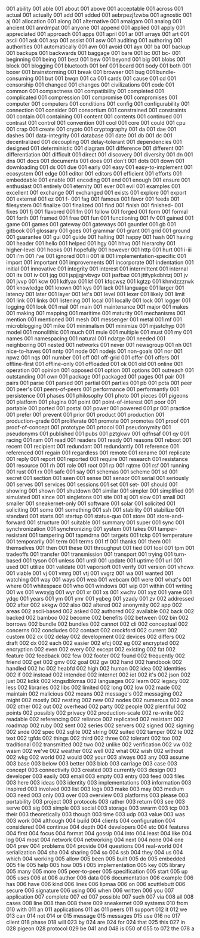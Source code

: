 001 ability
001 able
001 about
001 above
001 acceptable
001 across
001 actual
001 actually
001 add
001 added
001 aebrpezjfzwba
001 agnostic
001 aj
001 allocation
001 along
001 alternative
001 amalgam
001 analog
001 ancient
001 anrdmpat
001 anyone
001 append
001 applied
001 apply
001 appreciated
001 approach
001 apps
001 april
001 ar
001 arrays
001 art
001 ascii
001 ask
001 asp
001 assist
001 asw
001 auditing
001 authoring
001 authorities
001 automatically
001 avn
001 avoid
001 ayx
001 ba
001 backup
001 backups
001 backwards
001 baggage
001 bare
001 bc
001 bc-
001 beginning
001 being
001 best
001 bew
001 beyond
001 big
001 blobs
001 block
001 blogging
001 bluetooth
001 bnf
001 board
001 body
001 both
001 boxer
001 brainstorming
001 break
001 browser
001 bug
001 bundle-consuming
001 but
001 bwqn
001 ca
001 cards
001 cause
001 cd
001 censorship
001 changed
001 changes
001 civilizations
001 code
001 common
001 compactness
001 compatibility
001 completed
001 complicated
001 compression
001 compromise
001 compromises
001 computer
001 computers
001 conditions
001 config
001 configurability
001 connection
001 consider
001 consortium
001 constrained
001 constraints
001 contain
001 containing
001 content
001 contents
001 continued
001 contrast
001 control
001 convention
001 cool
001 core
001 could
001 cpu
001 crap
001 create
001 crypto
001 cryptography
001 da
001 dae
001 dashes
001 data-integrity
001 database
001 date
001 db
001 dc
001 decentralized
001 decoupling
001 delay-tolerant
001 dependencies
001 designed
001 deterministic
001 diagram
001 difference
001 different
001 differentiation
001 difficult
001 direct
001 discovery
001 diversity
001 dn
001 dns
001 docs
001 documents
001 does
001 don't
001 dots
001 down
001 downloading
001 ds
001 due
001 early
001 easy
001 easy-to-implement
001 ecosystem
001 edge
001 editor
001 editors
001 efficient
001 efforts
001 embeddable
001 enable
001 encoding
001 end
001 enough
001 ensure
001 enthusiast
001 entirely
001 eternity
001 ever
001 evil
001 examples
001 excellent
001 exchange
001 exchanged
001 exists
001 explore
001 export
001 external
001 ez
001 f-
001 fag
001 famous
001 favor
001 feeds
001 filesystem
001 finalize
001 finalized
001 find
001 finish
001 finished-
001 fixes
001 fj
001 flavored
001 fm
001 follow
001 forged
001 form
001 formal
001 forth
001 framed
001 free
001 fun
001 functioning
001 fv
001 gained
001 game
001 games
001 gateway
001 gateways
001 gauntlet
001 gb
001 gitbook
001 glossary
001 goes
001 grammar
001 grant
001 grid
001 ground
001 guarantee
001 gui
001 guide
001 halting
001 happy
001 hash
001 having
001 header
001 hello
001 helped
001 hgy
001 hhvq
001 hierarchy
001 higher-level
001 hooks
001 hopefully
001 however
001 http
001 hurt
001 i-iii
001 i'm
001 i've
001 ignored
001 ii
001 iii
001 implementation-specific
001 import
001 important
001 improvements
001 incorporate
001 indentation
001 initial
001 innovative
001 integrity
001 interest
001 intermittent
001 internal
001 its
001 iv
001 jqg
001 jspjjqjrvbvgv
001 jssfbaz
001 jttfypkdbhtzj
001 jv
001 jvvp
001 kcw
001 kdfyax
001 kf
001 kfqcwsz
001 kgtzp
001 khmdzzzrwk
001 knowledge
001 known
001 kys
001 lack
001 language
001 larger
001 latency
001 later
001 layer
001 let's
001 level
001 lexer
001 likely
001 limit
001 link
001 links
001 listening
001 local
001 locally
001 lock
001 logger
001 logging
001 look
001 mail
001 main
001 maintenance
001 major
001 makes
001 making
001 mapping
001 maritime
001 maturity
001 mechanisms
001 mention
001 mentioned
001 mesh
001 messenger
001 metal
001 mf
001 microblogging
001 mike
001 minimalism
001 minimize
001 mjsstchyp
001 model
001 monolithic
001 much
001 mule
001 multiple
001 must
001 my
001 names
001 namespacing
001 natural
001 ndatge
001 needed
001 neighboring
001 nested
001 networks
001 never
001 newsgroup
001 nh
001 nice-to-haves
001 nntp
001 node
001 nodejs
001 non-goals
001 nor
001 npwz
001 nqs
001 number
001 off
001 off-grid
001 offer
001 offers
001 offline-first
001 offline-only
001 offloaded
001 ok
001 old
001 online
001 operation
001 opinion
001 opposed
001 option
001 options
001 outreach
001 outstanding
001 own
001 package
001 packaged
001 pages
001 pair
001 pairs
001 parse
001 parsed
001 partial
001 parties
001 pb
001 pcta
001 peer
001 peer's
001 peers-of-peers
001 performance
001 performantly
001 persistence
001 phases
001 philosophy
001 photo
001 pieces
001 pigeons
001 platform
001 plugins
001 point
001 point-of-interest
001 poor
001 portable
001 ported
001 postal
001 power
001 powered
001 pr
001 practice
001 prefer
001 prevent
001 prior
001 product
001 production
001 production-grade
001 proliferate
001 promote
001 promotes
001 proof
001 proof-of-concept
001 prototype
001 prtocol
001 pseudonymity
001 pseudonyms
001 published
001 pubs
001 pztgkwv
001 qdfnsaf
001 qy
001 racing
001 ram
001 read
001 readers
001 ready
001 reasons
001 reboot
001 recent
001 recipient
001 redundant
001 redundantly
001 reference
001 referenced
001 regain
001 regardless
001 remote
001 rename
001 replicate
001 reply
001 report
001 reported
001 require
001 research
001 resistance
001 resource
001 rh
001 role
001 root
001 rp
001 rqtme
001 rsf
001 running
001 rust
001 rx
001 safe
001 say
001 schemas
001 scheme
001 sd
001 secret
001 section
001 seen
001 sense
001 sensor
001 serial
001 seriously
001 serves
001 services
001 sessions
001 set
001 set-
001 should
001 showing
001 shown
001 shutdown
001 similar
001 simpler
001 simplified
001 simulated
001 since
001 singletons
001 site
001 sj
001 slow
001 small
001 smaller
001 sneakernet-only
001 software
001 solar
001 solicited
001 soliciting
001 some
001 something
001 ssh
001 stability
001 stabilize
001 standard
001 starts
001 startup
001 status-quo
001 store
001 store-and-forward
001 structure
001 suitable
001 summary
001 super
001 sync
001 synchronization
001 synchronizing
001 system
001 takes
001 tamper-resistant
001 tampering
001 tapmdrna
001 targets
001 tckp
001 temperature
001 temporarily
001 term
001 terms
001 tf
001 thanks
001 them
001 themselves
001 then
001 these
001 throughput
001 tied
001 tool
001 tpm
001 tradeoffs
001 transfer
001 transmission
001 transport
001 trying
001 turn-based
001 tyson
001 unless
001 until
001 update
001 uptime
001 url
001 used
001 utilize
001 validate
001 vaporsoft
001 verify
001 version
001 vhcwx
001 viable
001 vj
001 vmrg
001 vtj
001 vvgrz
001 wa
001 wanted
001 watching
001 way
001 ways
001 wea
001 webcam
001 were
001 what's
001 where
001 whitespace
001 who
001 windows
001 wip
001 within
001 writing
001 ws
001 wwxyjg
001 wyr
001 xr
001 xs
001 xwchv
001 xyz
001 yame
001 ydqc
001 years
001 ym
001 ymr
001 yqbeg
001 yzady
001 zv
002 addressed
002 after
002 akkgw
002 also
002 altered
002 anonymity
002 app
002 areas
002 ascii-based
002 asked
002 authored
002 available
002 back
002 backed
002 bamboo
002 become
002 benefits
002 between
002 bin
002 borrows
002 bundle
002 bundles
002 cannot
002 cli
002 conceptual
002 concerns
002 concludes
002 contact
002 crockford
002 current
002 custom
002 cx
002 delay
002 development
002 devices
002 differs
002 draft
002 dx
002 each
002 easier
002 efcj
002 eg
002 encrypted
002 encryption
002 even
002 every
002 except
002 existing
002 fat
002 feature
002 feedback
002 few
002 footer
002 found
002 frequently
002 friend
002 get
002 gmv
002 goal
002 gw
002 hand
002 handbook
002 handled
002 hc
002 heabfd
002 high
002 human
002 idea
002 identities
002 if
002 instead
002 intended
002 internet
002 iot
002 it's
002 json
002 just
002 kdkk
002 ktngsdbkmsa
002 languages
002 learn
002 legacy
002 less
002 libraries
002 libs
002 limited
002 long
002 low
002 made
002 maintain
002 malicious
002 means
002 message's
002 messaging
002 might
002 mostly
002 nesting
002 new
002 nodes
002 numerous
002 once
002 other
002 out
002 overhead
002 party
002 people
002 plentiful
002 points
002 possibly
002 privacy
002 production-scale
002 re-write
002 readable
002 referencing
002 reliance
002 replicated
002 resistant
002 roadmap
002 ruby
002 sent
002 series
002 servers
002 signed
002 signing
002 snde
002 spec
002 sqlite
002 string
002 suited
002 tamper
002 te
002 text
002 tgfds
002 things
002 third
002 three
002 tolerant
002 too
002 traditional
002 transmitted
002 two
002 unlike
002 verification
002 vw
002 wasm
002 we've
002 weather
002 well
002 what
002 wish
002 without
002 wkg
002 world
002 would
002 your
003 always
003 any
003 assume
003 base
003 below
003 better
003 blob
003 carriage
003 case
003 concept
003 connectivity
003 created
003 currently
003 design
003 developer
003 easily
003 email
003 empty
003 entry
003 feed
003 files
003 here
003 ideas
003 identity
003 implementations
003 information
003 inspired
003 involved
003 list
003 logs
003 make
003 may
003 medium
003 need
003 only
003 over
003 overview
003 platforms
003 please
003 portability
003 project
003 protocols
003 rather
003 return
003 see
003 serve
003 sig
003 simple
003 social
003 storage
003 swarm
003 tcp
003 their
003 theoretically
003 though
003 time
003 udp
003 value
003 was
003 work
004 although
004 build
004 clients
004 configuration
004 considered
004 continue
004 depth
004 developers
004 etc
004 features
004 first
004 focus
004 format
004 gossip
004 into
004 least
004 like
004 log
004 most
004 network
004 networking
004 next
004 none
004 one
004 prev
004 problems
004 provide
004 questions
004 real-world
004 serialization
004 sha
004 sharing
004 so
004 ssb
004 they
004 us
004 which
004 working
005 allow
005 been
005 built
005 do
005 embedded
005 file
005 help
005 how
005 i
005 implementation
005 key
005 library
005 many
005 more
005 peer-to-peer
005 specification
005 start
005 up
005 uses
006 at
006 author
006 data
006 documentation
006 example
006 has
006 have
006 kind
006 lines
006 lipmaa
006 on
006 scuttlebutt
006 secure
006 signature
006 using
006 when
006 written
006 you
007 application
007 complete
007 ed
007 possible
007 such
007 via
008 all
008 cases
008 line
008 than
008 there
009 sneakernet
009 systems
010 from
010 with
011 an
011 applications
011 as
011 peers
011 support
012 it
012 we
013 can
014 not
014 or
015 message
015 messages
015 use
016 no
017 client
018 phase
018 will
023 by
024 are
024 for
024 that
025 this
027 in
028 pigeon
028 protocol
029 be
041 and
048 is
050 of
055 to
072 the
078 a